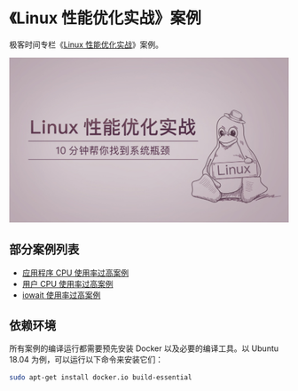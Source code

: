 # 《Linux 性能优化实战》案例

极客时间专栏《[Linux 性能优化实战](https://time.geekbang.org/column/intro/140)》案例。

![introduction](images/intro.jpg)

## 部分案例列表

* [应用程序 CPU 使用率过高案例](nginx-high-cpu/README.md)
* [用户 CPU 使用率过高案例](nginx-short-process/README.md)
* [iowait 使用率过高案例](high-iowait-process/README.md)

## 依赖环境

所有案例的编译运行都需要预先安装 Docker 以及必要的编译工具。以 Ubuntu 18.04 为例，可以运行以下命令来安装它们：

```sh
sudo apt-get install docker.io build-essential
```
